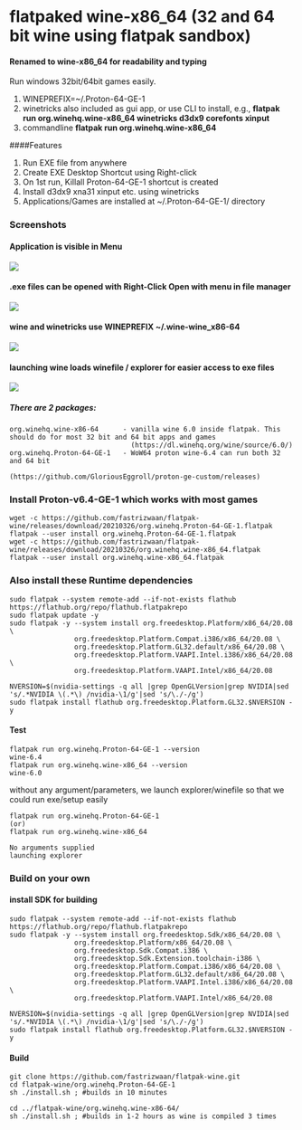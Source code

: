 # flatpaked wine-x86_64 (32 and 64 bit wine using flatpak sandbox)
#### Renamed to wine-x86_64 for readability and typing
Run windows 32bit/64bit games easily.
1. WINEPREFIX=~/.Proton-64-GE-1
2. winetricks also included as gui app, or use CLI to install, e.g., **flatpak run org.winehq.wine-x86_64 winetricks d3dx9 corefonts xinput**
3. commandline **flatpak run org.winehq.wine-x86_64 <exe file>**

####Features
1. Run EXE file from anywhere
2. Create EXE Desktop Shortcut using Right-click 
3. On 1st run, Killall Proton-64-GE-1 shortcut is created
4. Install d3dx9 xna31 xinput etc. using winetricks 
5. Applications/Games are installed at ~/.Proton-64-GE-1/ directory



### Screenshots
#### Application is visible in Menu
![](https://github.com/fastrizwaan/flatpak-wine/raw/main/Screenshots/wine_00.png)
#### .exe files can be opened with Right-Click Open with menu in file manager
![](https://github.com/fastrizwaan/flatpak-wine/raw/main/Screenshots/wine_01.png)

#### wine and winetricks use WINEPREFIX ~/.wine-wine_x86-64
![](https://github.com/fastrizwaan/flatpak-wine/raw/main/Screenshots/wine_02.png)

#### launching wine loads winefile / explorer for easier access to exe files
![](https://github.com/fastrizwaan/flatpak-wine/raw/main/Screenshots/03.png)

##### There are 2 packages:
```
org.winehq.wine-x86-64      - vanilla wine 6.0 inside flatpak. This should do for most 32 bit and 64 bit apps and games
                              (https://dl.winehq.org/wine/source/6.0/)
org.winehq.Proton-64-GE-1   - WoW64 proton wine-6.4 can run both 32 and 64 bit
                              (https://github.com/GloriousEggroll/proton-ge-custom/releases)

```
### Install Proton-v6.4-GE-1 which works with most games
```
wget -c https://github.com/fastrizwaan/flatpak-wine/releases/download/20210326/org.winehq.Proton-64-GE-1.flatpak
flatpak --user install org.winehq.Proton-64-GE-1.flatpak
wget -c https://github.com/fastrizwaan/flatpak-wine/releases/download/20210326/org.winehq.wine-x86_64.flatpak
flatpak --user install org.winehq.wine-x86_64.flatpak

```

### Also install these Runtime dependencies 
```
sudo flatpak --system remote-add --if-not-exists flathub https://flathub.org/repo/flathub.flatpakrepo
sudo flatpak update -y
sudo flatpak -y --system install org.freedesktop.Platform/x86_64/20.08 \
                org.freedesktop.Platform.Compat.i386/x86_64/20.08 \
                org.freedesktop.Platform.GL32.default/x86_64/20.08 \
                org.freedesktop.Platform.VAAPI.Intel.i386/x86_64/20.08 \
                org.freedesktop.Platform.VAAPI.Intel/x86_64/20.08
                
NVERSION=$(nvidia-settings -q all |grep OpenGLVersion|grep NVIDIA|sed 's/.*NVIDIA \(.*\) /nvidia-\1/g'|sed 's/\./-/g')				
sudo flatpak install flathub org.freedesktop.Platform.GL32.$NVERSION -y                

```

#### Test
```
flatpak run org.winehq.Proton-64-GE-1 --version
wine-6.4
flatpak run org.winehq.wine-x86_64 --version
wine-6.0
```
without any argument/parameters, we launch explorer/winefile so that we could run exe/setup easily
```
flatpak run org.winehq.Proton-64-GE-1
(or)
flatpak run org.winehq.wine-x86_64

No arguments supplied
launching explorer
```

### Build on your own

#### install SDK for building
```
sudo flatpak --system remote-add --if-not-exists flathub https://flathub.org/repo/flathub.flatpakrepo
sudo flatpak -y --system install org.freedesktop.Sdk/x86_64/20.08 \
                org.freedesktop.Platform/x86_64/20.08 \
                org.freedesktop.Sdk.Compat.i386 \
                org.freedesktop.Sdk.Extension.toolchain-i386 \
                org.freedesktop.Platform.Compat.i386/x86_64/20.08 \
                org.freedesktop.Platform.GL32.default/x86_64/20.08 \
                org.freedesktop.Platform.VAAPI.Intel.i386/x86_64/20.08 \
                org.freedesktop.Platform.VAAPI.Intel/x86_64/20.08
                
NVERSION=$(nvidia-settings -q all |grep OpenGLVersion|grep NVIDIA|sed 's/.*NVIDIA \(.*\) /nvidia-\1/g'|sed 's/\./-/g')				
sudo flatpak install flathub org.freedesktop.Platform.GL32.$NVERSION -y   
```

#### Build
```
git clone https://github.com/fastrizwaan/flatpak-wine.git
cd flatpak-wine/org.winehq.Proton-64-GE-1
sh ./install.sh ; #builds in 10 minutes

cd ../flatpak-wine/org.winehq.wine-x86-64/
sh ./install.sh ; #builds in 1-2 hours as wine is compiled 3 times

```


